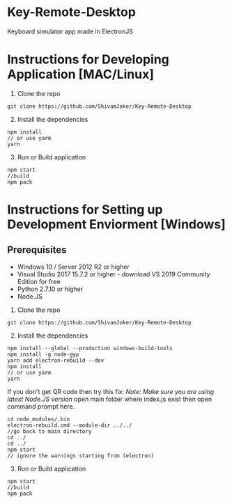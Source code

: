 # Key-Remote-Desktop
Keyboard simulator app made in ElectronJS
# Instructions for Developing Application [MAC/Linux]
1. Clone the repo
```
git clone https://github.com/ShivamJoker/Key-Remote-Desktop
```

2. Install the dependencies
```
npm install
// or use yarm
yarn
```

3. Run or Build application
```
npm start
//build
npm pack
```

# Instructions for Setting up Development Enviorment [Windows]
## Prerequisites
- Windows 10 / Server 2012 R2 or higher
- Visual Studio 2017 15.7.2 or higher - download VS 2019 Community Edition for free
- Python 2.7.10 or higher
- Node.JS

1. Clone the repo
```
git clone https://github.com/ShivamJoker/Key-Remote-Desktop
```

2. Install the dependencies
```
npm install --global --production windows-build-tools
npm install -g node-gyp
yarn add electron-rebuild --dev
npm install
// or use yarm
yarn
```
If you don't get QR code then try this fix:
*Note: Make sure you are using latest Node.JS version*
open main folder where index.js exist then open command prompt here.
```
cd node_modules/.bin
electron-rebuild.cmd --module-dir ../../
//go back to main directory
cd ../
cd ../
npm start
// ignore the warnings starting from (electron)
```

3. Run or Build application
```
npm start
//build
npm pack
```
